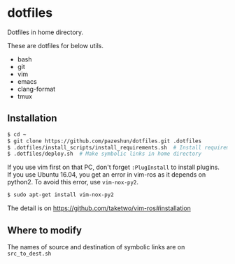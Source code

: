 # dotfiles

Dotfiles in home directory.

These are dotfiles for below utils.
- bash
- git
- vim
- emacs
- clang-format
- tmux

## Installation

```sh
$ cd ~
$ git clone https://github.com/pazeshun/dotfiles.git .dotfiles
$ .dotfiles/install_scripts/install_requirements.sh  # Install requirements
$ .dotfiles/deploy.sh  # Make symbolic links in home directory
```
If you use vim first on that PC, don't forget `:PlugInstall` to install plugins.  
If you use Ubuntu 16.04, you get an error in vim-ros as it depends on python2.
To avoid this error, use `vim-nox-py2`.
```sh
$ sudo apt-get install vim-nox-py2
```
The detail is on https://github.com/taketwo/vim-ros#installation

## Where to modify

The names of source and destination of symbolic links are on `src_to_dest.sh`
